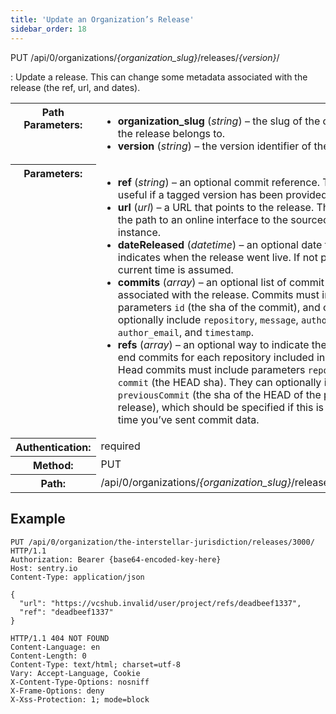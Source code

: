 ```yaml
---
title: 'Update an Organization’s Release'
sidebar_order: 18
---
```


PUT /api/0/organizations/_{organization_slug}_/releases/_{version}_/

: Update a release. This can change some metadata associated with the release (the ref, url, and dates).

  <table class="table"><tbody valign="top"><tr><th>Path Parameters:</th><td><ul><li><strong>organization_slug</strong> (<em>string</em>) – the slug of the organization the release belongs to.</li><li><strong>version</strong> (<em>string</em>) – the version identifier of the release.</li></ul></td></tr><tr><th>Parameters:</th><td><ul><li><strong>ref</strong> (<em>string</em>) – an optional commit reference. This is useful if a tagged version has been provided.</li><li><strong>url</strong> (<em>url</em>) – a URL that points to the release. This can be the path to an online interface to the sourcecode for instance.</li><li><strong>dateReleased</strong> (<em>datetime</em>) – an optional date that indicates when the release went live. If not provided the current time is assumed.</li><li><strong>commits</strong> (<em>array</em>) – an optional list of commit data to be associated with the release. Commits must include parameters <code class="docutils literal">id</code> (the sha of the commit), and can optionally include <code class="docutils literal">repository</code>, <code class="docutils literal">message</code>, <code class="docutils literal">author_name</code>, <code class="docutils literal">author_email</code>, and <code class="docutils literal">timestamp</code>.</li><li><strong>refs</strong> (<em>array</em>) – an optional way to indicate the start and end commits for each repository included in a release. Head commits must include parameters <code class="docutils literal">repository</code> and <code class="docutils literal">commit</code> (the HEAD sha). They can optionally include <code class="docutils literal">previousCommit</code> (the sha of the HEAD of the previous release), which should be specified if this is the first time you’ve sent commit data.</li></ul></td></tr><tr><th>Authentication:</th><td>required</td></tr><tr><th>Method:</th><td>PUT</td></tr><tr><th>Path:</th><td>/api/0/organizations/<em>{organization_slug}</em>/releases/<em>{version}</em>/</td></tr></tbody></table>

## Example

```http
PUT /api/0/organization/the-interstellar-jurisdiction/releases/3000/ HTTP/1.1
Authorization: Bearer {base64-encoded-key-here}
Host: sentry.io
Content-Type: application/json

{
  "url": "https://vcshub.invalid/user/project/refs/deadbeef1337",
  "ref": "deadbeef1337"
}
```

```http
HTTP/1.1 404 NOT FOUND
Content-Language: en
Content-Length: 0
Content-Type: text/html; charset=utf-8
Vary: Accept-Language, Cookie
X-Content-Type-Options: nosniff
X-Frame-Options: deny
X-Xss-Protection: 1; mode=block
```

